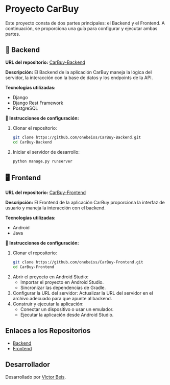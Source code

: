 # Proyecto CarBuy

Este proyecto consta de dos partes principales: el Backend y el Frontend. A continuación, se proporciona una guía para configurar y ejecutar ambas partes.

## 🔧 Backend 

**URL del repositorio:** [CarBuy-Backend](https://github.com/onebeiss/CarBuy-Backend)

**Descripción:**
El Backend de la aplicación CarBuy maneja la lógica del servidor, la interacción con la base de datos y los endpoints de la API.

**Tecnologías utilizadas:**
- Django
- Django Rest Framework
- PostgreSQL

**🚀 Instrucciones de configuración:**
1. Clonar el repositorio:
    ```bash
    git clone https://github.com/onebeiss/CarBuy-Backend.git
    cd CarBuy-Backend
    ```
2. Iniciar el servidor de desarrollo:
    ```bash
    python manage.py runserver
    ```

## 🖥️ Frontend

**URL del repositorio:** [CarBuy-Frontend](https://github.com/onebeiss/CarBuy-Frontend)

**Descripción:**
El Frontend de la aplicación CarBuy proporciona la interfaz de usuario y maneja la interacción con el backend.

**Tecnologías utilizadas:**
- Android
- Java

**🚀 Instrucciones de configuración:**
1. Clonar el repositorio:
    ```bash
    git clone https://github.com/onebeiss/CarBuy-Frontend.git
    cd CarBuy-Frontend
    ```
2. Abrir el proyecto en Android Studio:
    - Importar el proyecto en Android Studio.
    - Sincronizar las dependencias de Gradle.
3. Configurar la URL del servidor: Actualizar la URL del servidor en el archivo adecuado para que apunte al backend.
4. Construir y ejecutar la aplicación:
    - Conectar un dispositivo o usar un emulador.
    - Ejecutar la aplicación desde Android Studio.

## Enlaces a los Repositorios

- [Backend](https://github.com/onebeiss/CarBuy-Backend)
- [Frontend](https://github.com/onebeiss/CarBuy-Frontend)

## Desarrollador

Desarrollado por [Víctor Beis](https://github.com/onebeiss).
